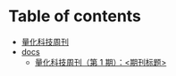 # Table of contents

* [量化科技周刊](README.md)
* [docs](docs/README.md)
  * [量化科技周刊（第 1 期）：<期刊标题>](docs/230617.md)
